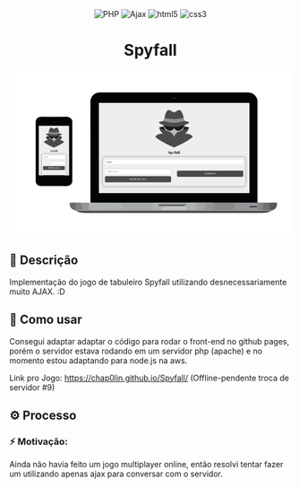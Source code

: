 <div align="center">
    <img src="https://img.shields.io/badge/php-%5E7.1.3-blue" alt="PHP" />
    <img src="https://img.shields.io/badge/ajax-using-%232988c8" alt="Ajax" />
    <img src="https://img.shields.io/badge/html5-using-%23e44d26" alt="html5" />
    <img src="https://img.shields.io/badge/ccs3-using-%2330ace0" alt="css3" />
</div>

<h1 align="center">
    Spyfall
</h1>

<p  align="center">
<img src="screenshot.png" width="512" alt="Screenshot"/>
</p>

## :memo: Descrição
Implementação do jogo de tabuleiro Spyfall utilizando desnecessariamente muito AJAX. :D


## :rocket: Como usar
Consegui adaptar adaptar o código para rodar o front-end no github pages, porém o servidor estava rodando em um servidor php (apache) e no momento estou adaptando para node.js na aws.

Link pro Jogo: https://chap0lin.github.io/Spyfall/ (Offline-pendente troca de servidor #9)

## :gear: Processo
### :zap: Motivação:
Ainda não havia feito um jogo multiplayer online, então resolvi tentar fazer um utilizando apenas ajax para conversar com o servidor.
